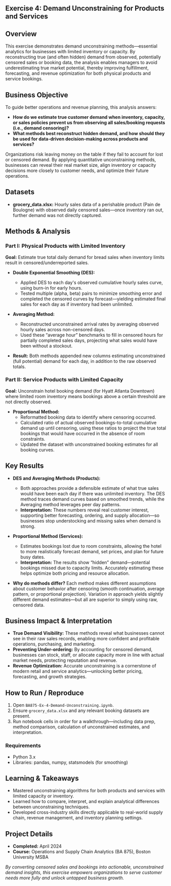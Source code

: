 ## Exercise 4: Demand Unconstraining for Products and Services

## Overview

This exercise demonstrates demand unconstraining methods—essential analytics for businesses with limited inventory or capacity. By reconstructing true (and often hidden) demand from observed, potentially censored sales or booking data, the analysis enables managers to avoid underestimating true market potential, thereby improving fulfillment, forecasting, and revenue optimization for both physical products and service bookings.

## Business Objective

To guide better operations and revenue planning, this analysis answers:
- **How do we estimate true customer demand when inventory, capacity, or sales policies prevent us from observing all sales/booking requests (i.e., demand censoring)?**
- **What methods best reconstruct hidden demand, and how should they be used for data-driven decision-making across products and services?**

Organizations risk leaving money on the table if they fail to account for lost or censored demand. By applying quantitative unconstraining methods, businesses can reveal their real market size, align inventory or capacity decisions more closely to customer needs, and optimize their future operations.

## Datasets

- **grocery_data.xlsx:** Hourly sales data of a perishable product (Pain de Boulogne) with observed daily censored sales—once inventory ran out, further demand was not directly captured.

## Methods & Analysis

### Part I: Physical Products with Limited Inventory

**Goal:** Estimate true total daily demand for bread sales when inventory limits result in censored/underreported sales.

- **Double Exponential Smoothing (DES):**
  - Applied DES to each day's observed cumulative hourly sales curve, using burn-in for early hours.
  - Tested multiple (alpha, beta) pairs to minimize smoothing error and completed the censored curves by forecast—yielding estimated final sales for each day as if inventory had been unlimited.

- **Averaging Method:**
  - Reconstructed unconstrained arrival rates by averaging observed hourly sales across non-censored days.
  - Used these “average hour” benchmarks to fill in censored hours for partially completed sales days, projecting what sales would have been without a stockout.

- **Result:** Both methods appended new columns estimating unconstrained (full potential) demand for each day, in addition to the raw observed totals.

### Part II: Service Products with Limited Capacity

**Goal:** Unconstrain hotel booking demand (for Hyatt Atlanta Downtown) where limited room inventory means bookings above a certain threshold are not directly observed.

- **Proportional Method:**
  - Reformatted booking data to identify where censoring occurred.
  - Calculated ratio of actual observed bookings-to-total cumulative demand up until censoring, using these ratios to project the true total bookings that would have occurred in the absence of room constraints.
  - Updated the dataset with unconstrained booking estimates for all booking curves.

## Key Results

- **DES and Averaging Methods (Products):**
  - Both approaches provide a defensible estimate of what true sales would have been each day if there was unlimited inventory. The DES method traces demand curves based on smoothed trends, while the Averaging method leverages peer day patterns.
  - **Interpretation:** These numbers reveal real customer interest, supporting better forecasting, ordering, and supply allocation—so businesses stop understocking and missing sales when demand is strong.

- **Proportional Method (Services):**
  - Estimates bookings lost due to room constraints, allowing the hotel to more realistically forecast demand, set prices, and plan for future busy dates.
  - **Interpretation:** The results show “hidden” demand—potential bookings missed due to capacity limits. Accurately estimating these helps optimize both pricing and resource allocation.

- **Why do methods differ?** Each method makes different assumptions about customer behavior after censoring (smooth continuation, average pattern, or proportional projection). Variation in approach yields slightly different demand estimates—but all are superior to simply using raw, censored data.

## Business Impact & Interpretation

- **True Demand Visibility:** These methods reveal what businesses cannot see in their raw sales records, enabling more confident and profitable operations, purchasing, and marketing.
- **Preventing Under-ordering:** By accounting for censored demand, businesses can stock, staff, or allocate capacity more in line with actual market needs, protecting reputation and revenue.
- **Revenue Optimization:** Accurate unconstraining is a cornerstone of modern retail and service analytics—unlocking better pricing, forecasting, and growth strategies.

## How to Run / Reproduce

1. Open `BA875-Ex-4-Demand-Unconstraining.ipynb`.
2. Ensure `grocery_data.xlsx` and any relevant booking datasets are present.
3. Run notebook cells in order for a walkthrough—including data prep, method comparison, calculation of unconstrained estimates, and interpretation.

### Requirements

- Python 3.x  
- Libraries: pandas, numpy, statsmodels (for smoothing)

## Learning & Takeaways

- Mastered unconstraining algorithms for both products and services with limited capacity or inventory.
- Learned how to compare, interpret, and explain analytical differences between unconstraining techniques.
- Developed cross-industry skills directly applicable to real-world supply chain, revenue management, and inventory planning settings.

## Project Details

- **Completed:** April 2024
- **Course:** Operations and Supply Chain Analytics (BA 875), Boston University MSBA

*By converting censored sales and bookings into actionable, unconstrained demand insights, this exercise empowers organizations to serve customer needs more fully and unlock untapped business growth.*
